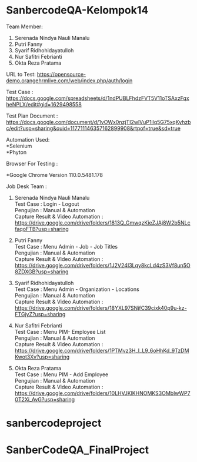 # SanbercodeQA-Kelompok14

Team Member:

1. Serenada Nindya Nauli Manalu<br>
2. Putri Fanny<br>
3. Syarif Ridhohidayatulloh<br>
4. Nur Safitri Febrianti<br>
5. Okta Reza Pratama<br>

URL to Test: https://opensource-demo.orangehrmlive.com/web/index.php/auth/login

Test Case : https://docs.google.com/spreadsheets/d/1ndPUBLFhdzFVT5V11oTSAxzFqxheNPLX/edit#gid=1629498558 <br>

Test Plan Document : https://docs.google.com/document/d/1vOWx0nzjTI2wlVuP1ilq5G75xqKyhzbc/edit?usp=sharing&ouid=117711146357162899908&rtpof=true&sd=true <br>

Automation Used:<br>
*Selenium<br>
*Phyton<br>

Browser For Testing : <br>

\*Google Chrome Version 110.0.5481.178 <br>

Job Desk Team :

1. Serenada Nindya Nauli Manalu <br>
   Test Case : Login - Logout <br>
   Pengujian : Manual & Automation <br>
   Capture Result & Video Automation : https://drive.google.com/drive/folders/1813Q_GmwqzKieZJAj8W2b5NLcfaqoFTB?usp=sharing

2. Putri Fanny <br>
   Test Case : Menu Admin - Job - Job Titles <br>
   Pengujian : Manual & Automation <br>
   Capture Result & Video Automation : https://drive.google.com/drive/folders/1J2V24I3Lqy8kcLd4zS3Vf8un5O8ZDXGB?usp=sharing

3. Syarif Ridhohidayatulloh <br>
   Test Case : Menu Admin - Organization - Locations <br>
   Pengujian : Manual & Automation <br>
   Capture Result & Video Automation : https://drive.google.com/drive/folders/18YXL97SNjfC39cixk40p9u-kz-FTGjyZ?usp=sharing

4. Nur Safitri Febrianti <br>
   Test Case : Menu PIM- Employee List <br>
   Pengujian : Manual & Automation <br>
   Capture Result & Video Automation : https://drive.google.com/drive/folders/1PTMvz3H_I_L9_6oHhKd_9TzDMKwot3Xv?usp=sharing

5. Okta Reza Pratama <br>
   Test Case : Menu PIM - Add Employee<br>
   Pengujian : Manual & Automation <br>
   Capture Result & Video Automation : https://drive.google.com/drive/folders/10LHVJKlKHNOMKS3OMblwWP70T2Xi_AvG?usp=sharing
# sanbercodeproject
# SanberCodeQA_FinalProject
